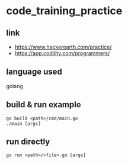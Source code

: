 # code_training_practice

## link

- https://www.hackerearth.com/practice/
- https://app.codility.com/programmers/

## language used

golang

## build & run example

```
go build <path>/cmd/main.go
./main [args]
```

## run directly

```
go run <path>/<file>.go [args]
```
